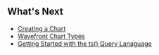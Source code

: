 ## What's Next 

- [Creating a Chart](https://community.wavefront.com/docs/DOC-1064)
- [Wavefront Chart Types](https://community.wavefront.com/docs/DOC-1158)
- [Getting Started with the ts() Query Lanaguage](https://community.wavefront.com/docs/DOC-1019)
